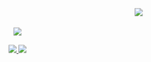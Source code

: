 <img align="right" src="https://visitor-badge.laobi.icu/badge?page_id=dtaskin17.dtaskin17" />

<h1 align="center">
    <img src="https://readme-typing-svg.herokuapp.com/?font=Righteous&size=35&center=true&vCenter=true&width=500&height=70&duration=4000&lines=Hey+There!+👋;+I'm+Deniz!;" />
</h1>


 </div>
 
<div align="center"> 
  <a href="mailto:denizbleda@live.com">
    <img src="https://img.shields.io/badge/email-333333?style=for-the-badge&logo=gmail&logoColor=blue" />
  </a>
  <a href="https://linkedin.com/in/denizbtaskin" target="_blank">
    <img src="https://img.shields.io/badge/LinkedIn-0077B5?style=for-the-badge&logo=linkedin&logoColor=white" />
  </a>
</div>
